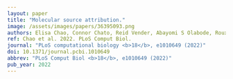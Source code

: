 ```yaml
---
layout: paper
title: "Molecular source attribution."
image: /assets/images/papers/36395093.png
authors: Elisa Chao, Connor Chato, Reid Vender, Abayomi S Olabode, Roux-Cil Ferreira, Art F Y Poon
ref: Chao et al. 2022. PLoS Comput Biol.
journal: "PLoS computational biology <b>18</b>, e1010649 (2022)"
doi: 10.1371/journal.pcbi.1010649
abbrev: "PLoS Comput Biol <b>18</b>, e1010649 (2022)"
pub_year: 2022
---
```


<br />
<div data-badge-popover="right" data-badge-type="donut" data-pmid="36395093" data-hide-no-mentions="true" class="altmetric-embed"></div>

